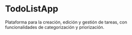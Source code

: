 # TodoListApp
 Plataforma para la creación, edición y gestión de tareas, con funcionalidades de categorización y priorización.
